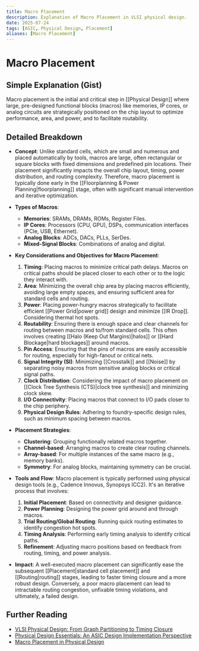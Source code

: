 ```yaml
---
title: Macro Placement
description: Explanation of Macro Placement in VLSI physical design.
date: 2025-07-24
tags: [ASIC, Physical Design, Placement]
aliases: [Macro Placement]
---
```


# Macro Placement

## Simple Explanation (Gist)
Macro placement is the initial and critical step in [[Physical Design]] where large, pre-designed functional blocks (macros) like memories, IP cores, or analog circuits are strategically positioned on the chip layout to optimize performance, area, and power, and to facilitate routability.

## Detailed Breakdown

*   **Concept**: Unlike standard cells, which are small and numerous and placed automatically by tools, macros are large, often rectangular or square blocks with fixed dimensions and predefined pin locations. Their placement significantly impacts the overall chip layout, timing, power distribution, and routing complexity. Therefore, macro placement is typically done early in the [[Floorplanning & Power Planning|floorplanning]] stage, often with significant manual intervention and iterative optimization.

*   **Types of Macros**:
    *   **Memories**: SRAMs, DRAMs, ROMs, Register Files.
    *   **IP Cores**: Processors (CPU, GPU), DSPs, communication interfaces (PCIe, USB, Ethernet).
    *   **Analog Blocks**: ADCs, DACs, PLLs, SerDes.
    *   **Mixed-Signal Blocks**: Combinations of analog and digital.

*   **Key Considerations and Objectives for Macro Placement**:
    1.  **Timing**: Placing macros to minimize critical path delays. Macros on critical paths should be placed closer to each other or to the logic they interact with.
    2.  **Area**: Minimizing the overall chip area by placing macros efficiently, avoiding large empty spaces, and ensuring sufficient area for standard cells and routing.
    3.  **Power**: Placing power-hungry macros strategically to facilitate efficient [[Power Grid|power grid]] design and minimize [[IR Drop]]. Considering thermal hot spots.
    4.  **Routability**: Ensuring there is enough space and clear channels for routing between macros and to/from standard cells. This often involves creating [[Halo (Keep Out Margins)|halos]] or [[Hard Blockage|hard blockages]] around macros.
    5.  **Pin Access**: Ensuring that the pins of macros are easily accessible for routing, especially for high-fanout or critical nets.
    6.  **Signal Integrity (SI)**: Minimizing [[Crosstalk]] and [[Noise]] by separating noisy macros from sensitive analog blocks or critical signal paths.
    7.  **Clock Distribution**: Considering the impact of macro placement on [[Clock Tree Synthesis (CTS)|clock tree synthesis]] and minimizing clock skew.
    8.  **I/O Connectivity**: Placing macros that connect to I/O pads closer to the chip periphery.
    9.  **Physical Design Rules**: Adhering to foundry-specific design rules, such as minimum spacing between macros.

*   **Placement Strategies**:
    *   **Clustering**: Grouping functionally related macros together.
    *   **Channel-based**: Arranging macros to create clear routing channels.
    *   **Array-based**: For multiple instances of the same macro (e.g., memory banks).
    *   **Symmetry**: For analog blocks, maintaining symmetry can be crucial.

*   **Tools and Flow**: Macro placement is typically performed using physical design tools (e.g., Cadence Innovus, Synopsys ICC2). It's an iterative process that involves:
    1.  **Initial Placement**: Based on connectivity and designer guidance.
    2.  **Power Planning**: Designing the power grid around and through macros.
    3.  **Trial Routing/Global Routing**: Running quick routing estimates to identify congestion hot spots.
    4.  **Timing Analysis**: Performing early timing analysis to identify critical paths.
    5.  **Refinement**: Adjusting macro positions based on feedback from routing, timing, and power analysis.

*   **Impact**: A well-executed macro placement can significantly ease the subsequent [[Placement|standard cell placement]] and [[Routing|routing]] stages, leading to faster timing closure and a more robust design. Conversely, a poor macro placement can lead to intractable routing congestion, unfixable timing violations, and ultimately, a failed design.

## Further Reading

*   [VLSI Physical Design: From Graph Partitioning to Timing Closure](https://www.amazon.com/VLSI-Physical-Design-Partitioning-Timing/dp/0471721426)
*   [Physical Design Essentials: An ASIC Design Implementation Perspective](https://www.amazon.com/Physical-Design-Essentials-Implementation-Perspective/dp/0387713426)
*   [Macro Placement in Physical Design](https://www.vlsi-expert.com/2018/01/macro-placement-in-physical-design.html)